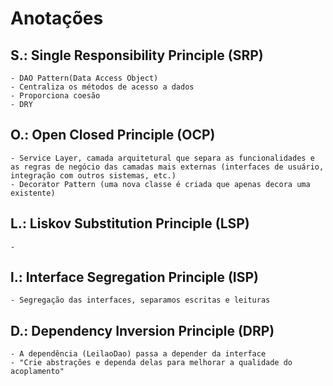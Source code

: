 # Anotações

## S.: Single Responsibility Principle (SRP)
	- DAO Pattern(Data Access Object)
	- Centraliza os métodos de acesso a dados
	- Proporciona coesão
	- DRY
	
## O.: Open Closed Principle (OCP)
	- Service Layer, camada arquitetural que separa as funcionalidades e as regras de negócio das camadas mais externas (interfaces de usuário, integração com outros sistemas, etc.)
	- Decorator Pattern (uma nova classe é criada que apenas decora uma existente)

## L.: Liskov Substitution Principle (LSP)
	- 

## l.: Interface Segregation Principle (ISP)
	- Segregação das interfaces, separamos escritas e leituras
		
## D.: Dependency Inversion Principle (DRP)
	- A dependência (LeilaoDao) passa a depender da interface
	- "Crie abstrações e dependa delas para melhorar a qualidade do acoplamento"


